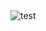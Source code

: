 <!DOCTYPE html>
<html lang="ja">
<head>
    <meta charset="UTF-8">
    <meta name="viewport" content="width=device-width, initial-scale=1.0">
    <link rel="stylesheet" href="https://github.com/salieri256/salieri256/blob/main/style.css">
</head>
<body>
    <div id="main">
        <img src="test.png" alt="test">
    </div>
</body>
</html>
